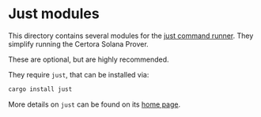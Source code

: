 # Just modules

This directory contains several modules for the [just command runner][just]. They simplify running the Certora Solana Prover. 

These are optional, but are highly recommended.

They require `just`, that can be installed via:

```sh
cargo install just
```

More details on `just` can be found on its [home page][just].

[just]: https://github.com/casey/just
